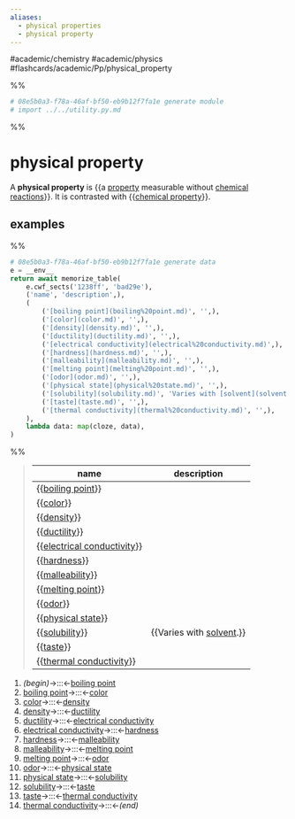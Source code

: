```yaml
---
aliases:
  - physical properties
  - physical property
---
```


#academic/chemistry #academic/physics #flashcards/academic/Pp/physical_property

%%
```Python
# 08e5b0a3-f78a-46af-bf50-eb9b12f7fa1e generate module
# import ../../utility.py.md
```
%%

# physical property

A __physical property__ is {{a [property](property.md) measurable without [chemical reactions](chemical%20reaction.md)}}. It is contrasted with {{[chemical property](chemical%20property.md)}}. <!--SR:!2023-05-08,23,250!2023-04-24,17,290-->

## examples

%%
```Python
# 08e5b0a3-f78a-46af-bf50-eb9b12f7fa1e generate data
e = __env__
return await memorize_table(
	e.cwf_sects('1238ff', 'bad29e'),
	('name', 'description',),
	(
		('[boiling point](boiling%20point.md)', '',),
		('[color](color.md)', '',),
		('[density](density.md)', '',),
		('[ductility](ductility.md)', '',),
		('[electrical conductivity](electrical%20conductivity.md)',),
		('[hardness](hardness.md)', '',),
		('[malleability](malleability.md)', '',),
		('[melting point](melting%20point.md)', '',),
		('[odor](odor.md)', '',),
		('[physical state](physical%20state.md)', '',),
		('[solubility](solubility.md)', 'Varies with [solvent](solvent.md).',),
		('[taste](taste.md)', '',),
		('[thermal conductivity](thermal%20conductivity.md)', '',),
	),
	lambda data: map(cloze, data),
)
```
%%

<!--08e5b0a3-f78a-46af-bf50-eb9b12f7fa1e generate section="1238ff"--><!-- The following content is generated at 2023-03-20T16:20:31.192611+08:00. Any edits will be overridden! -->

> | name | description |
> |-|-|
> | {{[boiling point](boiling%20point.md)}} |  |
> | {{[color](color.md)}} |  |
> | {{[density](density.md)}} |  |
> | {{[ductility](ductility.md)}} |  |
> | {{[electrical conductivity](electrical%20conductivity.md)}} |
> | {{[hardness](hardness.md)}} |  |
> | {{[malleability](malleability.md)}} |  |
> | {{[melting point](melting%20point.md)}} |  |
> | {{[odor](odor.md)}} |  |
> | {{[physical state](physical%20state.md)}} |  |
> | {{[solubility](solubility.md)}} | {{Varies with [solvent](solvent.md).}} |
> | {{[taste](taste.md)}} |  |
> | {{[thermal conductivity](thermal%20conductivity.md)}} |  | <!--SR:!2023-04-24,17,290!2023-05-20,32,270!2023-05-12,27,270!2023-04-24,17,290!2023-04-24,17,290!2023-05-03,15,230!2023-05-17,30,270!2023-04-24,17,290!2023-04-28,11,230!2023-04-28,16,250!2023-05-21,33,270!2023-04-24,17,290!2023-04-24,17,290!2023-04-24,17,290-->

<!--/08e5b0a3-f78a-46af-bf50-eb9b12f7fa1e-->

<!--08e5b0a3-f78a-46af-bf50-eb9b12f7fa1e generate section="bad29e"--><!-- The following content is generated at 2023-03-14T20:27:23.388951+08:00. Any edits will be overridden! -->

1. _(begin)_→:::←[boiling point](boiling%20point.md) <!--SR:!2023-05-19,32,270!2023-04-24,17,290-->
2. [boiling point](boiling%20point.md)→:::←[color](color.md) <!--SR:!2023-04-21,6,250!2023-04-24,17,290-->
3. [color](color.md)→:::←[density](density.md) <!--SR:!2023-05-01,17,250!2023-04-24,17,290-->
4. [density](density.md)→:::←[ductility](ductility.md) <!--SR:!2023-04-26,7,250!2023-04-24,17,290-->
5. [ductility](ductility.md)→:::←[electrical conductivity](electrical%20conductivity.md) <!--SR:!2023-05-15,28,270!2023-05-18,31,270-->
6. [electrical conductivity](electrical%20conductivity.md)→:::←[hardness](hardness.md) <!--SR:!2023-04-20,8,230!2023-05-16,29,270-->
7. [hardness](hardness.md)→:::←[malleability](malleability.md) <!--SR:!2023-06-05,48,290!2023-04-29,17,250-->
8. [malleability](malleability.md)→:::←[melting point](melting%20point.md) <!--SR:!2023-05-27,40,290!2023-04-27,15,250-->
9. [melting point](melting%20point.md)→:::←[odor](odor.md) <!--SR:!2023-05-02,19,250!2023-05-11,26,270-->
10. [odor](odor.md)→:::←[physical state](physical%20state.md) <!--SR:!2023-05-06,17,230!2023-05-10,25,270-->
11. [physical state](physical%20state.md)→:::←[solubility](solubility.md) <!--SR:!2023-05-09,22,230!2023-05-11,28,270-->
12. [solubility](solubility.md)→:::←[taste](taste.md) <!--SR:!2023-04-25,7,250!2023-04-24,12,250-->
13. [taste](taste.md)→:::←[thermal conductivity](thermal%20conductivity.md) <!--SR:!2023-04-24,17,290!2023-04-24,17,290-->
14. [thermal conductivity](thermal%20conductivity.md)→:::←_(end)_ <!--SR:!2023-04-24,17,290!2023-04-24,17,290-->

<!--/08e5b0a3-f78a-46af-bf50-eb9b12f7fa1e-->
